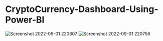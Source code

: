 # CryptoCurrency-Dashboard-Using-Power-BI
![Screenshot 2022-09-01 220607](https://user-images.githubusercontent.com/85162734/187967213-274e5319-8d57-4b62-af46-99d2b00cd475.png)
![Screenshot 2022-09-01 220756](https://user-images.githubusercontent.com/85162734/187967319-06572c83-c50b-4801-9222-ccc16091a92c.png)

